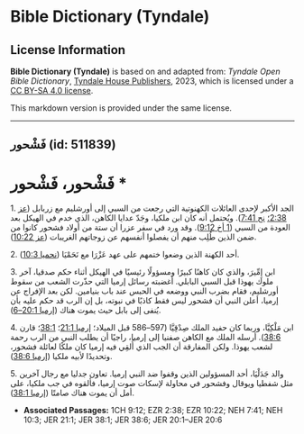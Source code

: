 # Bible Dictionary (Tyndale)

## License Information

**Bible Dictionary (Tyndale)** is based on and adapted from: _Tyndale Open Bible Dictionary_, [Tyndale House Publishers](https://tyndaleopenresources.com/), 2023, which is licensed under a [CC BY-SA 4.0 license](https://creativecommons.org/licenses/by-sa/4.0/legalcode.en).

This markdown version is provided under the same license.



--------------------------------

## فَشْحور (id: 511839)

فَشْحور، فَشْحور \*
===================

1\. الجد الأكبر لإحدى العائلات الكهنوتية التي رجعت من السبي إلى أورشليم مع زربابل ([عز 2:38؛](https://ref.ly/Ezra2:38) [نح 7:41](https://ref.ly/Neh7:41)). ويُحتمل أنه كان ابن ملكيا، وجَدّ عدايا الكاهن، الذي خدم في الهيكل بعد العودة من السبي ([1 أخ 9:12](https://ref.ly/1Chr9:12)). وقد ورد في سفر عزرا أن ستة من أولاد فشحور كانوا من ضمن الذين طُلِب منهم أن يفصلوا أنفسهم عن زوجاتهم الغريبات ([عز 10:22](https://ref.ly/Ezra10:22)).

2\. أحد الكهنة الذين وضعوا ختمهم على عهد عَزْرَا مع نَحَمْيَا ([نحميا 10:3](https://ref.ly/Neh10:3)).

3\. ابن إِمِّيرَ، والذي كان كاهنًا كبيرًا ومسؤولًا رئيسيًا في الهيكل أثناء حكم صدقيا، آخر ملوك يهوذا قبل السبي البابلي. أغضبته رسائل إرميا التي حذّرت الشعب من سقوط أورشليم، فقام بضرب النبي ووضعه في الحبس عند باب بنيامين. لكن بعد الإفراج عن إرميا، أعلن النبي أن فشحور ليس فقط كاذبًا في نبوته، بل إن الرب قد حكم عليه بأن يُنفى إلى بابل حيث يموت هناك ([إرميا 20:1–6](https://ref.ly/Jer20:1-Jer20:6)).

4\. ابن مَلْكِيَّا، وربما كان حفيد الملك صِدْقِيَّا (597–586 قبل الميلاد؛ [إرميا 21:1](https://ref.ly/Jer21:1)؛ [38:1](https://ref.ly/Jer38:1)؛ قارن [38:6](https://ref.ly/Jer38:6)). أرسله الملك مع الكاهن صفنيا إلى إرميا، راجيًا أن يطلب النبي من الرب رحمة لشعب يهوذا. ولكن المفارقة أن الجب الذي أُلقِي فيه إرميا كان ملكًا لعائلة فشحور، وتحديدًا لأبيه ملكيا ([إرميا 38:6](https://ref.ly/Jer38:6)).

5\. والد جَدَلْيَا، أحد المسؤولين الذين وقفوا ضد النبي إرميا. تعاون جدليا مع رجال آخرين مثل شفطيا ويوقال وفشحور في محاولة لإسكات صوت إرميا، فألقوه في جب ملكيا، على أمل أن يموت هناك صامتًا ([إرميا 38:1](https://ref.ly/Jer38:1)).

* **Associated Passages:** 1CH 9:12; EZR 2:38; EZR 10:22; NEH 7:41; NEH 10:3; JER 21:1; JER 38:1; JER 38:6; JER 20:1–JER 20:6

